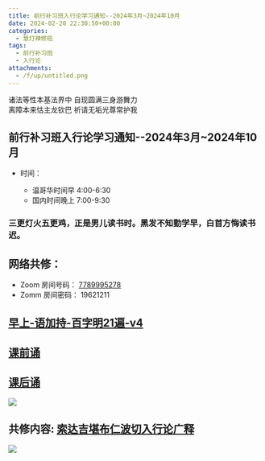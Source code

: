 ```yaml
---
title: 前行补习班入行论学习通知--2024年3月~2024年10月
date: 2024-02-20 22:30:50+00:00
categories:
  - 慧灯禅修班
tags:
  - 前行补习班
  - 入行论
attachments:
  - /f/up/untitled.png
---
```

诸法等性本基法界中 自现圆满三身游舞力\
离障本来怙主龙钦巴 祈请无垢光尊常护我

## 前行补习班入行论学习通知--2024年3月~2024年10月

* 时间：

  * 温哥华时间早 4:00-6:30 
  * 国内时间晚上 7:00-9:30

### 三更灯火五更鸡，正是男儿读书时。黑发不知勤学早，白首方悔读书迟。

## 网络共修：

* Zoom 房间号码： [7789995278](https://us02web.zoom.us/j/7789995278?pwd=VjZmbWJFY2k2K0E5RVB2cTNIQmhqUT09)
* Zomm 房间密码： 19621211

## [早上-语加持-百字明21遍-v4](https://s3.ap-northeast-1.wasabisys.com/hdcx/hdv/v/yjc-bzm-2023-f4.mp4)

## [课前诵](https://s3.ap-northeast-1.wasabisys.com/hdcx/hdv/v/keqian2022.mp4)

## [课后诵](https://s3.ap-northeast-1.wasabisys.com/hdcx/hdv/videos/%E5%9B%9E%E5%90%91(2021%E7%89%88).mp4)

![](/f/up/untitled.png)

## 共修内容: [索达吉堪布仁波切入行论广释](http://huidengchanxiu.net/refs/rxl)

![](/f/up/入行论学习.jpg)
